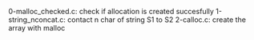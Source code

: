 0-malloc_checked.c: check if allocation is created succesfully
1-string_nconcat.c: contact n char of string S1 to S2
2-calloc.c: create the array with malloc

